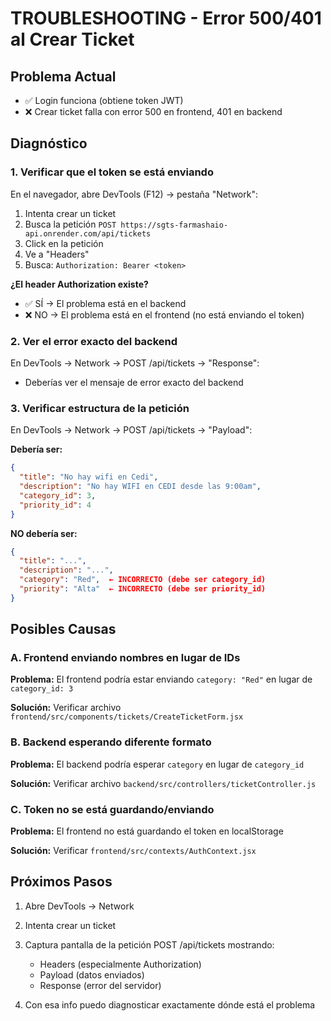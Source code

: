 # TROUBLESHOOTING - Error 500/401 al Crear Ticket

## Problema Actual
- ✅ Login funciona (obtiene token JWT)
- ❌ Crear ticket falla con error 500 en frontend, 401 en backend

## Diagnóstico

### 1. Verificar que el token se está enviando
En el navegador, abre DevTools (F12) → pestaña "Network":
1. Intenta crear un ticket
2. Busca la petición `POST https://sgts-farmashaio-api.onrender.com/api/tickets`
3. Click en la petición
4. Ve a "Headers"
5. Busca: `Authorization: Bearer <token>`

**¿El header Authorization existe?**
- ✅ SÍ → El problema está en el backend
- ❌ NO → El problema está en el frontend (no está enviando el token)

### 2. Ver el error exacto del backend
En DevTools → Network → POST /api/tickets → "Response":
- Deberías ver el mensaje de error exacto del backend

### 3. Verificar estructura de la petición
En DevTools → Network → POST /api/tickets → "Payload":

**Debería ser:**
```json
{
  "title": "No hay wifi en Cedi",
  "description": "No hay WIFI en CEDI desde las 9:00am",
  "category_id": 3,
  "priority_id": 4
}
```

**NO debería ser:**
```json
{
  "title": "...",
  "description": "...",
  "category": "Red",  ← INCORRECTO (debe ser category_id)
  "priority": "Alta"  ← INCORRECTO (debe ser priority_id)
}
```

## Posibles Causas

### A. Frontend enviando nombres en lugar de IDs
**Problema:** El frontend podría estar enviando `category: "Red"` en lugar de `category_id: 3`

**Solución:** Verificar archivo `frontend/src/components/tickets/CreateTicketForm.jsx`

### B. Backend esperando diferente formato
**Problema:** El backend podría esperar `category` en lugar de `category_id`

**Solución:** Verificar archivo `backend/src/controllers/ticketController.js`

### C. Token no se está guardando/enviando
**Problema:** El frontend no está guardando el token en localStorage

**Solución:** Verificar `frontend/src/contexts/AuthContext.jsx`

## Próximos Pasos

1. Abre DevTools → Network
2. Intenta crear un ticket
3. Captura pantalla de la petición POST /api/tickets mostrando:
   - Headers (especialmente Authorization)
   - Payload (datos enviados)
   - Response (error del servidor)

4. Con esa info puedo diagnosticar exactamente dónde está el problema
